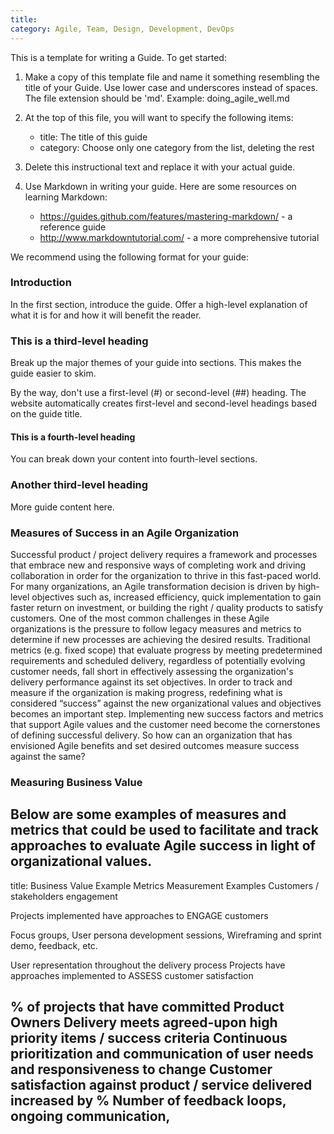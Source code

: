 ```yaml
---
title:
category: Agile, Team, Design, Development, DevOps
---
```


This is a template for writing a Guide. To get started:

1. Make a copy of this template file and name it something resembling the
   title of your Guide. Use lower case and underscores instead of spaces. The
   file extension should be 'md'. Example: doing_agile_well.md

2. At the top of this file, you will want to specify the following items:
    - title: The title of this guide
    - category: Choose only one category from the list, deleting the rest

3. Delete this instructional text and replace it with your actual guide.

4. Use Markdown in writing your guide. Here are some resources on learning
   Markdown:
    - https://guides.github.com/features/mastering-markdown/ - a reference
      guide
    - http://www.markdowntutorial.com/ - a more comprehensive tutorial

We recommend using the following format for your guide:

### Introduction

In the first section, introduce the guide. Offer a high-level explanation of
what it is for and how it will benefit the reader.

### This is a third-level heading

Break up the major themes of your guide into sections. This makes the guide
easier to skim.

By the way, don't use a first-level (#) or second-level (##) heading. The
website automatically creates first-level and second-level headings based on the
guide title.

#### This is a fourth-level heading

You can break down your content into fourth-level sections.

### Another third-level heading

More guide content here.

### Measures of Success in an Agile Organization
Successful product / project delivery requires a framework and processes that embrace new and responsive ways of completing work and driving collaboration in order for the organization to thrive in this fast-paced world. For many organizations, an Agile transformation decision is driven by high-level objectives such as, increased efficiency, quick implementation to gain faster return on investment, or building the right / quality products to satisfy customers. One of the most common challenges in these Agile organizations is the pressure to follow legacy measures and metrics to determine if new processes are achieving the desired results. Traditional metrics (e.g. fixed scope) that evaluate progress by meeting predetermined requirements and scheduled delivery, regardless of potentially evolving customer needs, fall short in effectively assessing the organization's delivery performance against its set objectives. 
In order to track and measure if the organization is making progress, redefining what is considered “success” against the new organizational values and objectives becomes an important step. Implementing new success factors and metrics that support Agile values and the customer need  become the cornerstones of defining successful delivery.  So how can an organization that has envisioned Agile benefits and set desired outcomes measure success against the same? 


### Measuring Business Value
Below are some examples of measures and metrics that could be used to facilitate and track approaches to evaluate Agile success in light of organizational values.
---
title:
Business Value
Example Metrics
Measurement Examples
Customers / stakeholders engagement 



Projects implemented have approaches to ENGAGE customers


Focus groups, User persona development sessions, Wireframing and sprint demo, feedback, etc.



User representation throughout the delivery process
Projects have approaches implemented to ASSESS customer satisfaction

% of projects that have committed Product Owners
Delivery meets agreed-upon high priority items / success criteria
Continuous prioritization and communication of user needs and responsiveness to change
Customer satisfaction against product / service delivered increased by %
Number of feedback loops, ongoing communication, 
---


